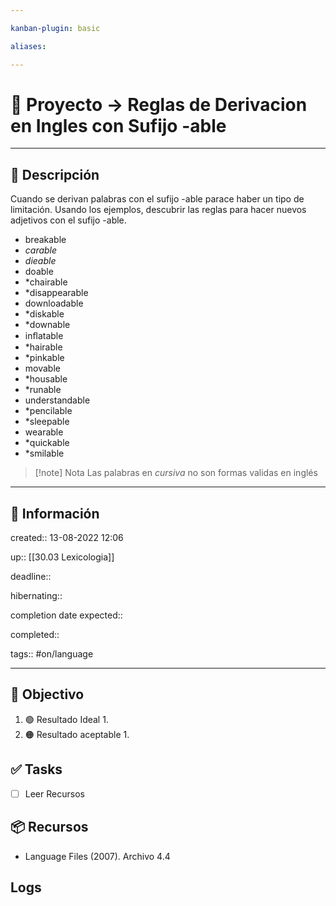 ```yaml
---

kanban-plugin: basic

aliases: 

---
```


# 🚀 Proyecto -> Reglas de Derivacion en Ingles con Sufijo -able

___

## 🧾 Descripción
Cuando se derivan palabras con el sufijo -able parace haber un tipo de limitación. Usando los ejemplos, descubrir las reglas para hacer nuevos adjetivos con el sufijo -able.

- breakable
- *carable* 
- *dieable*
- doable 
- *chairable 
- *disappearable 
- downloadable 
- *diskable 
- *downable 
- inﬂatable 
- *hairable 
- *pinkable 
- movable 
- *housable 
- *runable 
- understandable 
- *pencilable 
- *sleepable 
- wearable 
- *quickable 
- *smilable

> [!note] Nota
> Las palabras en *cursiva* no son formas validas en inglés

---

## 📢 Información

created::  13-08-2022 12:06

up:: [[30.03 Lexicologia]]

deadline::

hibernating::

completion date expected::

completed::

tags:: #on/language 

___

## 🎯 Objectivo

1. 🟢 Resultado Ideal
	1.
2. 🟠 Resultado aceptable
	1.

## ✅ Tasks
- [ ] Leer Recursos

## 📦 Recursos
- Language Files (2007). Archivo 4.4

## Logs
